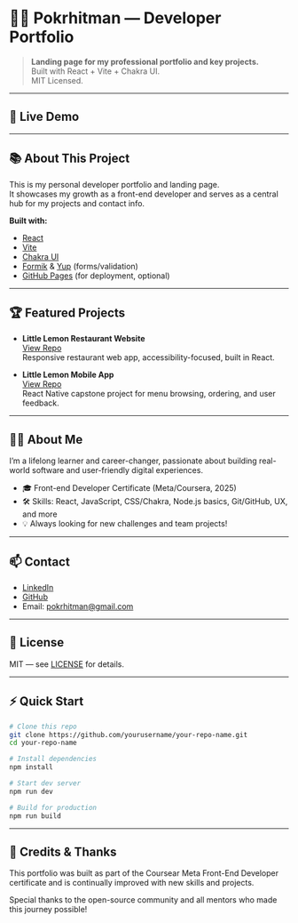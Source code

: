 # 🧑‍💻 Pokrhitman — Developer Portfolio

> **Landing page for my professional portfolio and key projects.**  
> Built with React + Vite + Chakra UI.  
> MIT Licensed.

---

## 🚀 Live Demo

<!-- Uncomment and add your link when deployed! -->
<!-- [View Live Site](https://yourusername.github.io/your-repo-name/) -->

---

## 📚 About This Project

This is my personal developer portfolio and landing page.  
It showcases my growth as a front-end developer and serves as a central hub for my projects and contact info.

**Built with:**
- [React](https://react.dev/)
- [Vite](https://vitejs.dev/)
- [Chakra UI](https://chakra-ui.com/)
- [Formik](https://formik.org/) & [Yup](https://github.com/jquense/yup) (forms/validation)
- [GitHub Pages](https://pages.github.com/) (for deployment, optional)

---

## 🏆 Featured Projects

- **Little Lemon Restaurant Website**  
  [View Repo](https://github.com/pokrhitman/little-lemon-website)  
  Responsive restaurant web app, accessibility-focused, built in React.

- **Little Lemon Mobile App**  
  [View Repo](https://github.com/pokrhitman/little-lemon-app)  
  React Native capstone project for menu browsing, ordering, and user feedback.

---

## 👨‍💼 About Me

I’m a lifelong learner and career-changer, passionate about building real-world software and user-friendly digital experiences.  
- 🎓 Front-end Developer Certificate (Meta/Coursera, 2025)
- 🛠️ Skills: React, JavaScript, CSS/Chakra, Node.js basics, Git/GitHub, UX, and more
- 💡 Always looking for new challenges and team projects!

---

## 📫 Contact

- [LinkedIn](https://www.linkedin.com/in/ernesto-burzi%C4%87-a19b36276/)
- [GitHub](https://github.com/pokrhitman)
- Email: [pokrhitman@gmail.com](mailto:your.email@example.com)

---

## 📝 License

MIT — see [LICENSE](./LICENSE) for details.

---

## ⚡ Quick Start

```bash
# Clone this repo
git clone https://github.com/yourusername/your-repo-name.git
cd your-repo-name

# Install dependencies
npm install

# Start dev server
npm run dev

# Build for production
npm run build
```

---

## 🙏 Credits & Thanks

This portfolio was built as part of the Coursear Meta Front-End Developer certificate and is continually improved with new skills and projects.

Special thanks to the open-source community and all mentors who made this journey possible!
